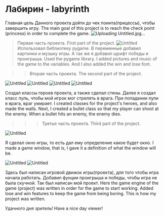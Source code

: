# Лабирин - labyrinth

Главная цель Данного проекта дойти до чек поинта(прицессы), чтобы завершить игру.
The main goal of this project is to reach the check point (princess) in order to complete the game.
![Uploading Untitled.jpg…](https://user-images.githubusercontent.com/111111318/184305316-7882d083-3f05-4d91-a9d5-04506a6fa31a.jpg)



> Первая часть проекта.
First part of the project.
![Untitled](https://user-images.githubusercontent.com/111111318/184306081-03e71266-3d19-402e-9c0e-daa25c41c10e.jpg)
Использовал библиотеку pygame.
В переменные добавил картинки и музыку игры.
А так же я добавил шрифт победы и проигрыша.
Used the pygame library.
I added pictures and music of the game to the variables.
And I also added the win and lose font.

>>Вторая часть проекта.
The second part of the project.

![Untitled](https://user-images.githubusercontent.com/111111318/184306651-25256f14-e3af-4a59-9162-1e0d2bc9a48b.png)
![Untitled](https://user-images.githubusercontent.com/111111318/184306821-8f4a9054-6d9e-4874-9bf9-e0f2a09f1e9f.png)
![Untitled](https://user-images.githubusercontent.com/111111318/184306939-3761fec2-b2f0-41c6-be6f-aba484323162.png)
![Untitled](https://user-images.githubusercontent.com/111111318/184307036-5ddf0eb7-a236-448d-be14-94b3a6c1110d.png)

Создал классы героев проекта, а также сделал стены. Далее я создал класс пуль, чтобы мой игрок мог стрелять в врага. При попадании пули в врага, враг умирает.
I created classes for the project's heroes, and also made the walls. Next, I created a bullet class so that my player can shoot at the enemy. When a bullet hits an enemy, the enemy dies.

>>> Третья часть проекта.
Third part of the project.

![Untitled](https://user-images.githubusercontent.com/111111318/184308124-fcc7d01e-a769-4fa8-997b-0a276c0605e0.png)

Я сделал окно игры, то есть дал ему определение какое будет окно.
I made a game window, that is, I gave it a definition of what the window will be.

![Untitled](https://user-images.githubusercontent.com/111111318/184308637-65a26885-2cc1-4b9d-8aed-5b8a927a384e.png)
![Untitled](https://user-images.githubusercontent.com/111111318/184308874-207acc64-6c61-4fb0-9a5d-10420a61b803.png)

Здесь был написан игровой движок игры(проекта), для того чтобы игра начала работать. Добавил фунции проигрыша и победы, чтобы игра не была скучной.
Так был написан мой проект.
Here the game engine of the game (project) was written in order for the game to start working. Added lose and win features to keep the game from being boring.
This is how my project was written.

Удачного дня зритель!
Have a nice day viewer!
